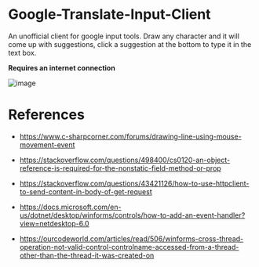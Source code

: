 # Google-Translate-Input-Client
An unofficial client for google input tools. Draw any character and it will come up with suggestions, click a suggestion at the bottom to type it in the text box.

**Requires an internet connection**

![image](https://user-images.githubusercontent.com/66906618/152581958-b4b4cb4f-9bb4-46b6-bf07-b21a3edfcc3c.png)

# References
* https://www.c-sharpcorner.com/forums/drawing-line-using-mouse-movement-event

* https://stackoverflow.com/questions/498400/cs0120-an-object-reference-is-required-for-the-nonstatic-field-method-or-prop

* https://stackoverflow.com/questions/43421126/how-to-use-httpclient-to-send-content-in-body-of-get-request

* https://docs.microsoft.com/en-us/dotnet/desktop/winforms/controls/how-to-add-an-event-handler?view=netdesktop-6.0

* https://ourcodeworld.com/articles/read/506/winforms-cross-thread-operation-not-valid-control-controlname-accessed-from-a-thread-other-than-the-thread-it-was-created-on
